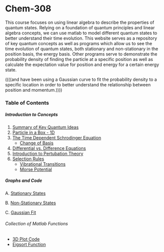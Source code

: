 # Chem-308
This course focuses on using linear algebra to describe the properties of quantum states. Relying on a foundation of quantum principles and linear algebra concepts, we can use matlab to model different quantum states to better understand their time evolution. This website serves as a repository of key quantum concepts as well as programs which allow us to see the time evolution of quantum states, both stationary and non-stationary in the position basis, the energy basis. Other programs serve to demonstrate the probability density of finding the particle at a specific position as well as calculate the expectation value for position and energy for a certain energy state.

((((and have been using a Gaussian curve to fit the probability density to a specific location in order to better understand the relationship between position and momentum.))))

### Table of Contents

##### Introduction to Concepts
1. [Summary of Key Quantum Ideas](/Background.md)
2. [Particle in a Box - 1D](/PIBfix.md)
3. [The Time Dependent Schrodinger Equation](/TDSE.md)
    - [Change of Basis](/Basis.md)   
4. [Differential vs. Difference Equations](/diff.md)
5. [Introduction to Pertubation Theory](/perturb.md)
6. [Selection Rules](/rules.md)
    - [Vibrational Transitions](/vib.md)
    - [Morse Potential](/morse.md)


##### Graphs and Code
A. [Stationary States](/TDSEmatlab.md)

B. [Non-Stationary States](/nonstat.md)

C. [Gaussian Fit](/gaussian.md)


###### Collection of Matlab Functions
- [3D Plot Code](/plot3d.md)
- [Eigsort Function](/Eigsort.md)


